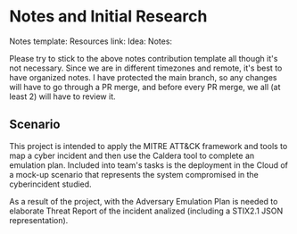 # Notes and Initial Research

Notes template:
Resources link:
Idea:
Notes:

Please try to stick to the above notes contribution template all though it's not necessary. Since we are in different timezones and remote, it's best to have organized notes.
I have protected the main branch, so any changes will have to go through a PR merge, and before every PR merge, we all (at least 2) will have to review it.

## Scenario
This project is intended to apply the MITRE ATT&CK framework and tools to map a cyber incident and then use the Caldera tool to complete an emulation plan. Included into team's tasks is the deployment in the Cloud of a mock-up scenario that represents the system compromised in the cyberincident studied. 

As a result of the project, with the Adversary Emulation Plan is needed to elaborate Threat Report of the incident analized (including a STIX2.1 JSON representation).  


